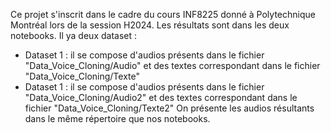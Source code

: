 Ce projet s'inscrit dans le cadre du cours INF8225 donné à Polytechnique Montréal lors de la session H2024. Les résultats sont dans les deux notebooks. Il ya deux dataset : 
- Dataset 1 : il se compose d'audios présents dans le fichier "Data_Voice_Cloning/Audio" et des textes correspondant dans le fichier "Data_Voice_Cloning/Texte"
- Dataset 1 : il se compose d'audios présents dans le fichier "Data_Voice_Cloning/Audio2" et des textes correspondant dans le fichier "Data_Voice_Cloning/Texte2"
On présente les audios résultants dans le même répertoire que nos notebooks.
